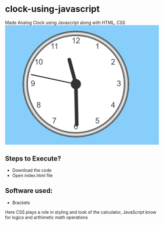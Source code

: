 # clock-using-javascript
Made Analog Clock using Javascript along with HTML, CSS 
![title-pic](https://github.com/tarungorle/clock-using-javascript/blob/master/analogclockjs.JPG)

## Steps to Execute?
- Download the code 
- Open index.html file

## Software used:
- Brackets 

Here CSS plays a role in styling and look of the calculator, JavaScript know for logics and arthimetic math operations
